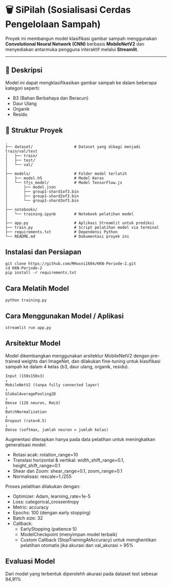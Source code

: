 # 🗑️ SiPilah (Sosialisasi Cerdas Pengelolaan Sampah)

Proyek ini membangun model klasifikasi gambar sampah menggunakan **Convolutional Neural Network (CNN)** berbasis **MobileNetV2** dan menyediakan antarmuka pengguna interaktif melalui **Streamlit**.

---

## 📌 Deskripsi

Model ini dapat mengklasifikasikan gambar sampah ke dalam beberapa kategori seperti:

- B3 (Bahan Berbahaya dan Beracun)
- Daur Ulang
- Organik
- Residu

## 📁 Struktur Proyek
```
.
├── dataset/                  # Dataset yang dibagi menjadi train/val/test
│   ├── train/
│   ├── test/
│   └── val/
│
├── models/                   # Folder model terlatih
│   ├── model.h5              # Model Keras
│   └── tfjs_model/           # Model TensorFlow.js
│       ├── model.json
│       ├── group1-shard1of3.bin
│       ├── group1-shard2of3.bin
│       └── group1-shard3of3.bin
│
├── notebooks/
│   └── training.ipynb        # Notebook pelatihan model
│
├── app.py                    # Aplikasi Streamlit untuk prediksi
├── train.py                  # Script pelatihan model via terminal
├── requirements.txt          # Dependensi Python
└── README.md                 # Dokumentasi proyek ini
```

## Instalasi dan Persiapan

```
git clone https://github.com/MHusni1604/KKN-Periode-2.git
cd KKN-Periode-2
pip install -r requirements.txt
```

## Cara Melatih Model

```
python training.py
```

## Cara Menggunakan Model / Aplikasi

```
streamlit run app.py
```

## Arsitektur Model

Model dikembangkan menggunakan arsitektur MobileNetV2 dengan pre-trained weights dari ImageNet, dan dilakukan fine-tuning untuk klasifikasi sampah ke dalam 4 kelas (b3, daur ulang, organik, residu).

```
Input (150x150x3)
↓
MobileNetV2 (tanpa fully connected layer)
↓
GlobalAveragePooling2D
↓
Dense (128 neuron, ReLU)
↓
BatchNormalization
↓
Dropout (rate=0.5)
↓
Dense (softmax, jumlah neuron = jumlah kelas)
```

Augmentasi diterapkan hanya pada data pelatihan untuk meningkatkan generalisasi model:
- Rotasi acak: rotation_range=10
- Translasi horizontal & vertikal: width_shift_range=0.1, height_shift_range=0.1
- Shear dan Zoom: shear_range=0.1, zoom_range=0.1
- Normalisasi: rescale=1./255

Proses pelatihan dilakukan dengan:
- Optimizer: Adam, learning_rate=1e-5
- Loss: categorical_crossentropy
- Metric: accuracy
- Epochs: 100 (dengan early stopping)
- Batch size: 32
- Callback:
  - EarlyStopping (patience 5)
  - ModelCheckpoint (menyimpan model terbaik)
  - Custom Callback (StopTrainingAtAccuracy) untuk menghentikan pelatihan otomatis jika akurasi dan val_akurasi > 95%
 
## Evaluasi Model
Dari model yang terbentuk diperolehh akurasi pada dataset test sebesar 94,91%
